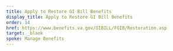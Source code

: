 ```yaml
---
title: Apply to Restore GI Bill Benefits
display_title: Apply to Restore GI Bill Benefits
order: 14
href: https://www.benefits.va.gov/GIBILL/FGIB/Restoration.asp
target: _blank
spoke: Manage Benefits
---
```

